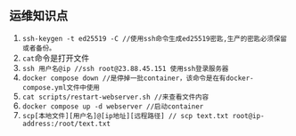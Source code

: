 ## 运维知识点

 1. `ssh-keygen -t ed25519 -C //使用ssh命令生成ed25519密匙,生产的密匙必须保留或者备份。`
 2. `cat`命令是打开文件
 3. `ssh 用户名@ip //ssh root@23.88.45.151 使用ssh登录服务器` 
 4. `docker compose down //是停掉一批container，该命令是在有docker-compose.yml文件中使用`
 5. `cat scripts/restart-webserver.sh //来查看文件内容`
 6. `docker compose up -d webserver //启动container`
 7. `scp[本地文件][用户名]@[ip地址][远程路径] // scp text.txt root@ip-address:/root/text.txt`